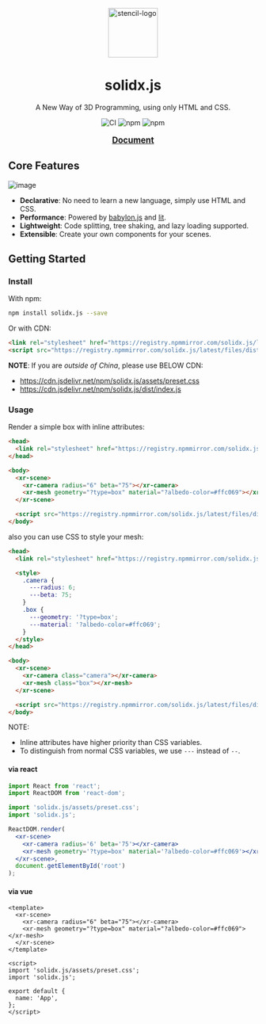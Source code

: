 <p align="center">
  <img alt="stencil-logo" src="https://github.com/solidx-js/solidx.js/assets/6647656/67eb9cd2-eb7f-44c1-b090-c1a26b46c8ae" width="100">
</p>

<h1 align="center">
  solidx.js
</h1>

<p align="center">
  A New Way of 3D Programming, using only HTML and CSS.
</p>

<p align="center">
  <img src="https://github.com/solidx-js/solidx.js/actions/workflows/ci.yml/badge.svg" alt="CI" />
  <img src="https://img.shields.io/npm/dw/solidx.js" alt="npm" />
  <img src="https://img.shields.io/npm/v/solidx.js" alt="npm" />
</p>

<p align="center" style="font-weight: bolder; font-size: 1.2em" >
  <a href="https://solidx-js.github.io/solidx-website">Document</a>
</p>

## Core Features

![image](https://github.com/solidx-js/solidx.js/assets/6647656/92193fb9-4343-4137-b95a-ce0e9a86088b)

- **Declarative**: No need to learn a new language, simply use HTML and CSS.
- **Performance**: Powered by [babylon.js](https://www.babylonjs.com/) and [lit](https://lit.dev/).
- **Lightweight**: Code splitting, tree shaking, and lazy loading supported.
- **Extensible**: Create your own components for your scenes.

## Getting Started

### Install

With npm:

```bash
npm install solidx.js --save
```

Or with CDN:

```html
<link rel="stylesheet" href="https://registry.npmmirror.com/solidx.js/latest/files/assets/preset.css" />
<script src="https://registry.npmmirror.com/solidx.js/latest/files/dist/index.js"></script>
```

**NOTE**: If you are _outside of China_, please use BELOW CDN:

- https://cdn.jsdelivr.net/npm/solidx.js/assets/preset.css
- https://cdn.jsdelivr.net/npm/solidx.js/dist/index.js

### Usage

Render a simple box with inline attributes:

```html
<head>
  <link rel="stylesheet" href="https://registry.npmmirror.com/solidx.js/latest/files/assets/preset.css" />
</head>

<body>
  <xr-scene>
    <xr-camera radius="6" beta="75"></xr-camera>
    <xr-mesh geometry="?type=box" material="?albedo-color=#ffc069"></xr-mesh>
  </xr-scene>

  <script src="https://registry.npmmirror.com/solidx.js/latest/files/dist/index.js"></script>
</body>
```

also you can use CSS to style your mesh:

```html
<head>
  <link rel="stylesheet" href="https://registry.npmmirror.com/solidx.js/latest/files/assets/preset.css" />

  <style>
    .camera {
      ---radius: 6;
      ---beta: 75;
    }
    .box {
      ---geometry: '?type=box';
      ---material: '?albedo-color=#ffc069';
    }
  </style>
</head>

<body>
  <xr-scene>
    <xr-camera class="camera"></xr-camera>
    <xr-mesh class="box"></xr-mesh>
  </xr-scene>

  <script src="https://registry.npmmirror.com/solidx.js/latest/files/dist/index.js"></script>
</body>
```

NOTE:

- Inline attributes have higher priority than CSS variables.
- To distinguish from normal CSS variables, we use `---` instead of `--`.

#### via react

```jsx
import React from 'react';
import ReactDOM from 'react-dom';

import 'solidx.js/assets/preset.css';
import 'solidx.js';

ReactDOM.render(
  <xr-scene>
    <xr-camera radius='6' beta='75'></xr-camera>
    <xr-mesh geometry='?type=box' material='?albedo-color=#ffc069'></xr-mesh>
  </xr-scene>,
  document.getElementById('root')
);
```

#### via vue

```vue
<template>
  <xr-scene>
    <xr-camera radius="6" beta="75"></xr-camera>
    <xr-mesh geometry="?type=box" material="?albedo-color=#ffc069"></xr-mesh>
  </xr-scene>
</template>

<script>
import 'solidx.js/assets/preset.css';
import 'solidx.js';

export default {
  name: 'App',
};
</script>
```
